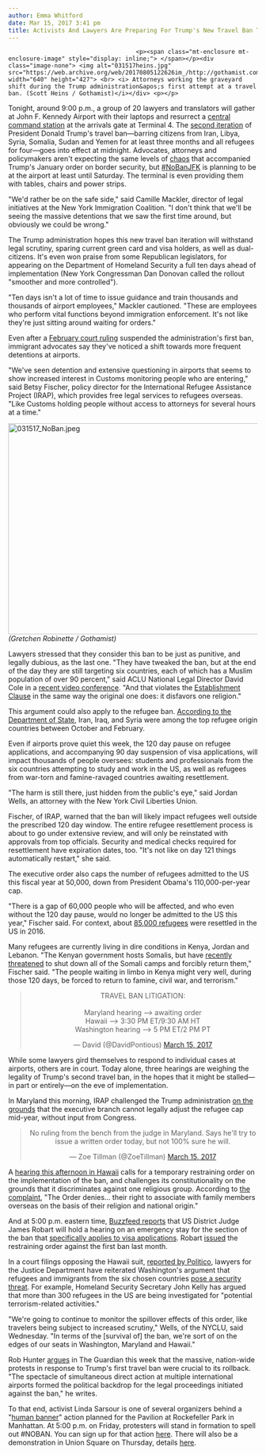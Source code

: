 ```yaml
---
author: Emma Whitford
date: Mar 15, 2017 3:41 pm
title: Activists And Lawyers Are Preparing For Trump's New Travel Ban To Drop At Midnight
---
```


	
										<p><span class="mt-enclosure mt-enclosure-image" style="display: inline;"> </span></p><div class="image-none"> <img alt="031517heins.jpg" src="https://web.archive.org/web/20170805122626im_/http://gothamist.com/attachments/nyc_arts_john/031517heins.jpg" width="640" height="427"> <br> <i> Attorneys working the graveyard shift during the Trump administration&apos;s first attempt at a travel ban. (Scott Heins / Gothamist)</i></div> <p></p>

<p>Tonight, around 9:00 p.m., a group of 20 lawyers and translators will gather at John F. Kennedy Airport with their laptops and resurrect a <a href="https://web.archive.org/web/20170805122626/http://gothamist.com/2017/01/30/lawyers_immigration_jfk.php#photo-1">central command station</a> at the arrivals gate at Terminal 4. The <a href="https://web.archive.org/web/20170805122626/http://gothamist.com/2017/03/06/trump_travel_ban_take_two.php">second iteration</a> of President Donald Trump&apos;s travel ban&#x2014;barring citizens from Iran, Libya, Syria, Somalia, Sudan and Yemen for at least three months and all refugees for four&#x2014;goes into effect at midnight. Advocates, attorneys and policymakers aren&apos;t expecting the same levels of <a href="https://web.archive.org/web/20170805122626/http://gothamist.com/2017/01/28/refugee_advocates_hold_rally_agains.php">chaos</a> that accompanied Trump&apos;s January order on border security, but <a href="https://web.archive.org/web/20170805122626/http://gothamist.com/2017/02/06/jfk_lawyers_trump_travel_ban.php">#NoBanJFK</a> is planning to be at the airport at least until Saturday. The terminal is even providing them with tables, chairs and power strips. </p>

<p>&quot;We&apos;d rather be on the safe side,&quot; said Camille Mackler, director of legal initiatives at the New York Immigration Coalition. &quot;I don&apos;t think that we&apos;ll be seeing the massive detentions that we saw the first time around, but obviously we could be wrong.&quot; </p>

<p>The Trump administration hopes this new travel ban iteration will withstand legal scrutiny, sparing current green card and visa holders, as well as dual-citizens. It&apos;s even won praise from some Republican legislators, for appearing on the Department of Homeland Security a full ten days ahead of implementation (New York Congressman Dan Donovan called the rollout &quot;smoother and more controlled&quot;). </p>

<p>&quot;Ten days isn&apos;t a lot of time to issue guidance and train thousands and thousands of airport employees,&quot; Mackler cautioned. &quot;These are employees who perform vital functions beyond immigration enforcement. It&apos;s not like they&apos;re just sitting around waiting for orders.&quot; </p>

<p>Even after a <a href="https://web.archive.org/web/20170805122626/http://gothamist.com/2017/02/04/federal_judge_blocks_president_trum.php#photo-1">February court ruling</a> suspended the administration&apos;s first ban, immigrant advocates say they&apos;ve noticed a shift towards more frequent detentions at airports.</p>

<p>&quot;We&apos;ve seen detention and extensive questioning in airports that seems to show increased interest in Customs monitoring people who are entering,&quot; said Betsy Fischer, policy director for the International Refugee Assistance Project (IRAP), which provides free legal services to refugees overseas. &quot;Like Customs holding people without access to attorneys for several hours at a time.&quot; </p>

<p><span class="mt-enclosure mt-enclosure-image" style="display: inline;"> </span></p><div class="image-none"> <img alt="031517_NoBan.jpeg" src="https://web.archive.org/web/20170805122626im_/http://gothamist.com/attachments/nyc_ewhitford/031517_NoBan.jpeg" width="640" height="426"> <br> <i> (Gretchen Robinette / Gothamist) </i></div> <p></p>

<p>Lawyers stressed that they consider this ban to be just as punitive, and legally dubious, as the last one. &quot;They have tweaked the ban, but at the end of the day they are still targeting six countries, each of which has a Muslim population of over 90 percent,&quot; said ACLU National Legal Director David Cole in a <a href="https://web.archive.org/web/20170805122626/http://gothamist.com/2017/03/06/trump_travel_ban_aclu.php">recent video conference</a>. &quot;And that violates the <a href="https://web.archive.org/web/20170805122626/https://www.aclu.org/blog/speak-freely/well-see-you-court-why-trumps-executive-order-refugees-violates-establishment">Establishment Clause</a> in the same way the original one does: it disfavors one religion.&quot;</p>

<p>This argument could also apply to the refugee ban. <a href="https://web.archive.org/web/20170805122626/https://static1.squarespace.com/static/580e4274e58c624696efadc6/t/58bdc3fef5e2319165a1ecf4/1488831487012/Arrivals+by+Processing+Country+and+Nationality+-+Map3.6.17.pdf">According to the Department of State</a>, Iran, Iraq, and Syria were among the top refugee origin countries between October and February. </p>

<p>Even if airports prove quiet this week, the 120 day pause on refugee applications, and accompanying 90 day suspension of visa applications, will impact thousands of people oversees: students and professionals from the six countries attempting to study and work in the US, as well as refugees from war-torn and famine-ravaged countries awaiting resettlement. </p>

<p>&quot;The harm is still there, just hidden from the public&apos;s eye,&quot; said Jordan Wells, an attorney with the New York Civil Liberties Union. </p>

<p>Fischer, of IRAP, warned that the ban will likely impact refugees well outside the prescribed 120 day window. The entire refugee resettlement process is about to go under extensive review, and will only be reinstated with approvals from top officials. Security and medical checks required for resettlement have expiration dates, too. &quot;It&apos;s not like on day 121 things automatically restart,&quot; she said.</p>

<p>The executive order also caps the number of refugees admitted to the US this fiscal year at 50,000, down from President Obama&apos;s 110,000-per-year cap.</p>

<p>&quot;There is a gap of 60,000 people who will be affected, and who even without the 120 day pause, would no longer be admitted to the US this year,&quot; Fischer said. For context, about <a href="https://web.archive.org/web/20170805122626/http://www.undispatch.com/travel-ban-executive-order-means-refugees-around-world/">85,000 refugees</a> were resettled in the US in 2016. </p>

<p>Many refugees are currently living in dire conditions in Kenya, Jordan and Lebanon. &quot;The Kenyan government hosts Somalis, but have <a href="https://web.archive.org/web/20170805122626/http://www.cnn.com/2017/02/09/africa/kenya-dadaab-refugee-camp/">recently threatened</a> to shut down all of the Somali camps and forcibly return them,&quot; Fischer said. &quot;The people waiting in limbo in Kenya might very well, during those 120 days, be forced to return to famine, civil war, and terrorism.&quot; </p>

<center><blockquote class="twitter-tweet" data-lang="en"><p lang="en" dir="ltr">TRAVEL BAN LITIGATION:<br><br>Maryland hearing &#x2014;&gt; awaiting order<br>Hawaii &#x2014;&gt; 3:30 PM ET/9:30 AM HT<br>Washington hearing &#x2014;&gt; 5 PM ET/2 PM PT</p>&#x2014; David (@DavidPontious) <a href="https://web.archive.org/web/20170805122626/https://twitter.com/DavidPontious/status/842037507013394433">March 15, 2017</a></blockquote>
<script async src="//web.archive.org/web/20170805122626js_/http://platform.twitter.com/widgets.js" charset="utf-8"></script></center>

<p>While some lawyers gird themselves to respond to individual cases at airports, others are in court. Today alone, three hearings are weighing the legality of Trump&apos;s second travel ban, in the hopes that it might be stalled&#x2014;in part or entirely&#x2014;on the eve of implementation. </p>

<p>In Maryland this morning, IRAP challenged the Trump administration <a href="https://web.archive.org/web/20170805122626/https://www.aclu.org/legal-document/international-refugee-assistance-project-v-trump-motion-preliminary-injunction">on the grounds</a> that the executive branch cannot legally adjust the refugee cap mid-year, without input from Congress. </p>

<center><blockquote class="twitter-tweet" data-conversation="none" data-lang="en"><p lang="en" dir="ltr">No ruling from the bench from the judge in Maryland. Says he&apos;ll try to issue a written order today, but not 100% sure he will.</p>&#x2014; Zoe Tillman (@ZoeTillman) <a href="https://web.archive.org/web/20170805122626/https://twitter.com/ZoeTillman/status/842031565584650241">March 15, 2017</a></blockquote>
<script async src="//web.archive.org/web/20170805122626js_/http://platform.twitter.com/widgets.js" charset="utf-8"></script></center>

<p>A <a href="https://web.archive.org/web/20170805122626/https://t.co/bSt3kM63a2">hearing this afternoon in Hawaii</a> calls for a temporary restraining order on the implementation of the ban, and challenges its constitutionality on the grounds that it discriminates against one religious group. According to <a href="https://web.archive.org/web/20170805122626/file:///Users/gothamist2015a/Downloads/secondamendedcomplaint3716.pdf">the complaint</a>, &quot;The Order denies... their right to associate with family members overseas on the basis of their religion and national origin.&quot; </p>

<p>And at 5:00 p.m. eastern time, <a href="https://web.archive.org/web/20170805122626/https://www.buzzfeed.com/chrisgeidner/trump-administration-pushes-back-in-court-to-defend-the-lega?utm_term=.tbZXErjrKq#.pxQpmGZGzj">Buzzfeed reports</a> that US District Judge James Robart will hold a hearing on an emergency stay for the section of the ban that <a href="https://web.archive.org/web/20170805122626/http://www.newsmax.com/Politics/judge-grants-extension-travel-ban/2017/03/04/id/776895/">specifically applies to visa applications</a>. Robart <a href="https://web.archive.org/web/20170805122626/http://gothamist.com/2017/02/04/federal_judge_blocks_president_trum.php#photo-1">issued</a> the restraining order against the first ban last month.</p>

<p>In a court filings opposing the Hawaii suit, <a href="https://web.archive.org/web/20170805122626/http://www.politico.com/story/2017/03/donald-trump-travel-ban-states-lawsuit-judge-235998">reported by Politico</a>, lawyers for the Justice Department have reiterated Washington&apos;s argument that refugees and immigrants from the six chosen countries <a href="https://web.archive.org/web/20170805122626/http://www.politico.com/f/?id=0000015a-c929-d536-a37b-c97f09a80001">pose a security threat</a>. For example, Homeland Security Secretary John Kelly has argued that more than 300 refugees in the US are being investigated for &quot;potential terrorism-related activities.&quot; </p>

<p>&quot;We&apos;re going to continue to monitor the spillover effects of this order, like travelers being subject to increased scrutiny,&quot; Wells, of the NYCLU, said Wednesday. &quot;In terms of the [survival of] the ban, we&apos;re sort of on the edges of our seats in Washington, Maryland and Hawaii.&quot; </p>

<p>Rob Hunter <a href="https://web.archive.org/web/20170805122626/https://www.theguardian.com/commentisfree/2017/mar/15/battle-over-new-travel-ban-here-protest?CMP=share_btn_tw">argues</a> in The Guardian this week that the massive, nation-wide protests in response to Trump&apos;s first travel ban were crucial to its rollback. &quot;The spectacle of simultaneous direct action at multiple international airports formed the political backdrop for the legal proceedings initiated against the ban,&quot; he writes. </p>

<p>To that end, activist Linda Sarsour is one of several organizers behind a &quot;<a href="https://web.archive.org/web/20170805122626/https://www.facebook.com/events/1889239878021922/">human banner</a>&quot; action planned for the Pavilion at Rockefeller Park in Manhattan. At 5:00 p.m. on Friday, protesters will stand in formation to spell out #NOBAN. You can sign up for that action <a href="https://web.archive.org/web/20170805122626/https://goo.gl/forms/leLIK07rAN9Ast3r2">here</a>. There will also be a demonstration in Union Square on Thursday, details <a href="https://web.archive.org/web/20170805122626/https://www.facebook.com/events/1174673449296716/">here</a>.</p>					
										
									
				